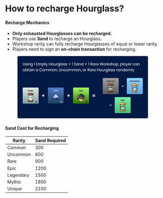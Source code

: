 # How to recharge Hourglass?

#### **Recharge Mechanics**

* **Only exhausted Hourglasses can be recharged.**
* Players use **Sand** to recharge an Hourglass.
* Workshop rarity can fully recharge Hourglasses of equal or lower rarity.
* Players need to sign an **on-chain transaction** for recharging.

<figure><img src="../../../.gitbook/assets/Frame 1116608041 (1).png" alt=""><figcaption></figcaption></figure>

#### **Sand Cost for Recharging**

| Rarity    | Sand Required |
| --------- | ------------- |
| Common    | 300           |
| Uncommon  | 600           |
| Rare      | 900           |
| Epic      | 1200          |
| Legendary | 1500          |
| Mythic    | 1800          |
| Unique    | 2100          |
